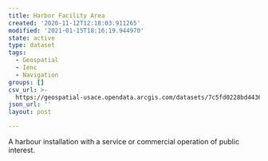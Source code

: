 ```yaml
---
title: Harbor Facility Area
created: '2020-11-12T12:18:03.911265'
modified: '2021-01-15T18:16:19.944970'
state: active
type: dataset
tags:
  - Geospatial
  - Ienc
  - Navigation
groups: []
csv_url: >-
  https://geospatial-usace.opendata.arcgis.com/datasets/7c5fd0228bd4436c905854720cb48fb6_0.csv?outSR=%7B%22latestWkid%22%3A4326%2C%22wkid%22%3A4326%7D
json_url: ''
layout: post

---
```

A harbour installation with a service or commercial operation of public interest.

